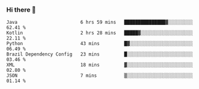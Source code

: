 ### Hi there 👋

<!--START_SECTION:waka-->

```text
Java                       6 hrs 59 mins   ███████████████▓░░░░░░░░░   62.41 %
Kotlin                     2 hrs 28 mins   █████▓░░░░░░░░░░░░░░░░░░░   22.11 %
Python                     43 mins         █▓░░░░░░░░░░░░░░░░░░░░░░░   06.49 %
Brazil Dependency Config   23 mins         █░░░░░░░░░░░░░░░░░░░░░░░░   03.46 %
XML                        18 mins         ▓░░░░░░░░░░░░░░░░░░░░░░░░   02.80 %
JSON                       7 mins          ▒░░░░░░░░░░░░░░░░░░░░░░░░   01.14 %
```

<!--END_SECTION:waka-->

<!--
**jerry-shao/jerry-shao** is a ✨ _special_ ✨ repository because its `README.md` (this file) appears on your GitHub profile.

Here are some ideas to get you started:

- 🔭 I’m currently working on ...
- 🌱 I’m currently learning ...
- 👯 I’m looking to collaborate on ...
- 🤔 I’m looking for help with ...
- 💬 Ask me about ...
- 📫 How to reach me: ...
- 😄 Pronouns: ...
- ⚡ Fun fact: ...
-->

